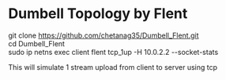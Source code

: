 # Dumbell Topology by Flent

git clone https://github.com/chetanag35/Dumbell_Flent.git  
cd Dumbell_Flent  
sudo ip netns exec client flent tcp_1up -H 10.0.2.2 --socket-stats   

This will simulate 1 stream upload from client to server using tcp
